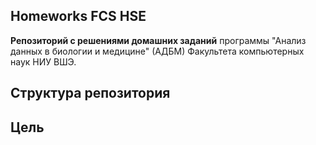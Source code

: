 ## Homeworks FCS HSE

**Репозиторий с решениями домашних заданий**  программы "Анализ данных в биологии и медицине" (АДБМ) Факультета компьютерных наук НИУ ВШЭ.

## Структура репозитория



## Цель

